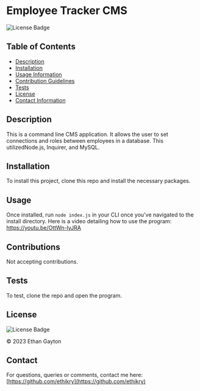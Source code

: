 # Employee Tracker CMS

  
  ![License Badge](https://img.shields.io/badge/license-MIT-blue.svg)
  

  ## Table of Contents 
  * [Description](#Description)
  * [Installation](#Installation)
  * [Usage Information](#Usage)
  * [Contribution Guidelines](#Contributions)
  * [Tests](#Tests)
  * [License](#License)
  * [Contact Information](#Contact)
  ## Description
  This is a command line CMS application. It allows the user to set connections and roles between employees in a database. This utilizedNode.js, Inquirer, and MySQL.
  ## Installation
  To install this project, clone this repo and install the necessary packages.
  ## Usage
  Once installed, run `node index.js` in your CLI once you've navigated to the install directory. 
  Here is a video detailing how to use the program: https://youtu.be/OttWn-IyJRA
  ## Contributions
  Not accepting contributions.
  ## Tests 
  To test, clone the repo and open the program.
  ## License
  
  
  ![License Badge](https://img.shields.io/badge/license-MIT-blue.svg)
  
  
  © 2023 Ethan Gayton
  
  ## Contact
  For questions, queries or comments, contact me here: 
  [https://github.com/ethikry](https://github.com/ethikry)

